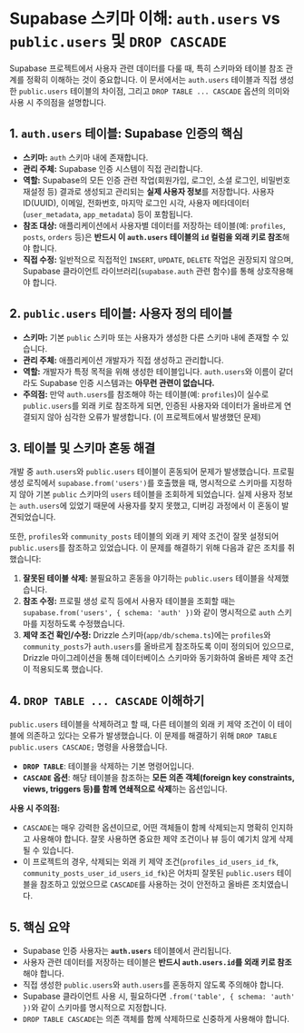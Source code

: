 # Supabase 스키마 이해: `auth.users` vs `public.users` 및 `DROP CASCADE`

Supabase 프로젝트에서 사용자 관련 데이터를 다룰 때, 특히 스키마와 테이블 참조 관계를 정확히 이해하는 것이 중요합니다. 이 문서에서는 `auth.users` 테이블과 직접 생성한 `public.users` 테이블의 차이점, 그리고 `DROP TABLE ... CASCADE` 옵션의 의미와 사용 시 주의점을 설명합니다.

## 1. `auth.users` 테이블: Supabase 인증의 핵심

*   **스키마:** `auth` 스키마 내에 존재합니다.
*   **관리 주체:** Supabase 인증 시스템이 직접 관리합니다.
*   **역할:** Supabase의 모든 인증 관련 작업(회원가입, 로그인, 소셜 로그인, 비밀번호 재설정 등) 결과로 생성되고 관리되는 **실제 사용자 정보**를 저장합니다. 사용자 ID(UUID), 이메일, 전화번호, 마지막 로그인 시각, 사용자 메타데이터(`user_metadata`, `app_metadata`) 등이 포함됩니다.
*   **참조 대상:** 애플리케이션에서 사용자별 데이터를 저장하는 테이블(예: `profiles`, `posts`, `orders` 등)은 **반드시 이 `auth.users` 테이블의 `id` 컬럼을 외래 키로 참조**해야 합니다.
*   **직접 수정:** 일반적으로 직접적인 `INSERT`, `UPDATE`, `DELETE` 작업은 권장되지 않으며, Supabase 클라이언트 라이브러리(`supabase.auth` 관련 함수)를 통해 상호작용해야 합니다.

## 2. `public.users` 테이블: 사용자 정의 테이블

*   **스키마:** 기본 `public` 스키마 또는 사용자가 생성한 다른 스키마 내에 존재할 수 있습니다.
*   **관리 주체:** 애플리케이션 개발자가 직접 생성하고 관리합니다.
*   **역할:** 개발자가 특정 목적을 위해 생성한 테이블입니다. `auth.users`와 이름이 같더라도 Supabase 인증 시스템과는 **아무런 관련이 없습니다.**
*   **주의점:** 만약 `auth.users`를 참조해야 하는 테이블(예: `profiles`)이 실수로 `public.users`를 외래 키로 참조하게 되면, 인증된 사용자와 데이터가 올바르게 연결되지 않아 심각한 오류가 발생합니다. (이 프로젝트에서 발생했던 문제)

## 3. 테이블 및 스키마 혼동 해결

개발 중 `auth.users`와 `public.users` 테이블이 혼동되어 문제가 발생했습니다. 프로필 생성 로직에서 `supabase.from('users')`를 호출했을 때, 명시적으로 스키마를 지정하지 않아 기본 `public` 스키마의 `users` 테이블을 조회하게 되었습니다. 실제 사용자 정보는 `auth.users`에 있었기 때문에 사용자를 찾지 못했고, 디버깅 과정에서 이 혼동이 발견되었습니다.

또한, `profiles`와 `community_posts` 테이블의 외래 키 제약 조건이 잘못 설정되어 `public.users`를 참조하고 있었습니다. 이 문제를 해결하기 위해 다음과 같은 조치를 취했습니다:

1.  **잘못된 테이블 삭제:** 불필요하고 혼동을 야기하는 `public.users` 테이블을 삭제했습니다.
2.  **참조 수정:** 프로필 생성 로직 등에서 사용자 테이블을 조회할 때는 `supabase.from('users', { schema: 'auth' })`와 같이 명시적으로 `auth` 스키마를 지정하도록 수정했습니다.
3.  **제약 조건 확인/수정:** Drizzle 스키마(`app/db/schema.ts`)에는 `profiles`와 `community_posts`가 `auth.users`를 올바르게 참조하도록 이미 정의되어 있으므로, Drizzle 마이그레이션을 통해 데이터베이스 스키마와 동기화하여 올바른 제약 조건이 적용되도록 했습니다.

## 4. `DROP TABLE ... CASCADE` 이해하기

`public.users` 테이블을 삭제하려고 할 때, 다른 테이블의 외래 키 제약 조건이 이 테이블에 의존하고 있다는 오류가 발생했습니다. 이 문제를 해결하기 위해 `DROP TABLE public.users CASCADE;` 명령을 사용했습니다.

*   **`DROP TABLE`**: 테이블을 삭제하는 기본 명령어입니다.
*   **`CASCADE` 옵션**: 해당 테이블을 참조하는 **모든 의존 객체(foreign key constraints, views, triggers 등)를 함께 연쇄적으로 삭제**하는 옵션입니다.

**사용 시 주의점:**

*   `CASCADE`는 매우 강력한 옵션이므로, 어떤 객체들이 함께 삭제되는지 명확히 인지하고 사용해야 합니다. 잘못 사용하면 중요한 제약 조건이나 뷰 등이 예기치 않게 삭제될 수 있습니다.
*   이 프로젝트의 경우, 삭제되는 외래 키 제약 조건(`profiles_id_users_id_fk`, `community_posts_user_id_users_id_fk`)은 어차피 잘못된 `public.users` 테이블을 참조하고 있었으므로 `CASCADE`를 사용하는 것이 안전하고 올바른 조치였습니다.

## 5. 핵심 요약

*   Supabase 인증 사용자는 **`auth.users`** 테이블에서 관리됩니다.
*   사용자 관련 데이터를 저장하는 테이블은 **반드시 `auth.users.id`를 외래 키로 참조**해야 합니다.
*   직접 생성한 `public.users`와 `auth.users`를 혼동하지 않도록 주의해야 합니다.
*   Supabase 클라이언트 사용 시, 필요하다면 `.from('table', { schema: 'auth' })`와 같이 스키마를 명시적으로 지정합니다.
*   `DROP TABLE CASCADE`는 의존 객체를 함께 삭제하므로 신중하게 사용해야 합니다. 